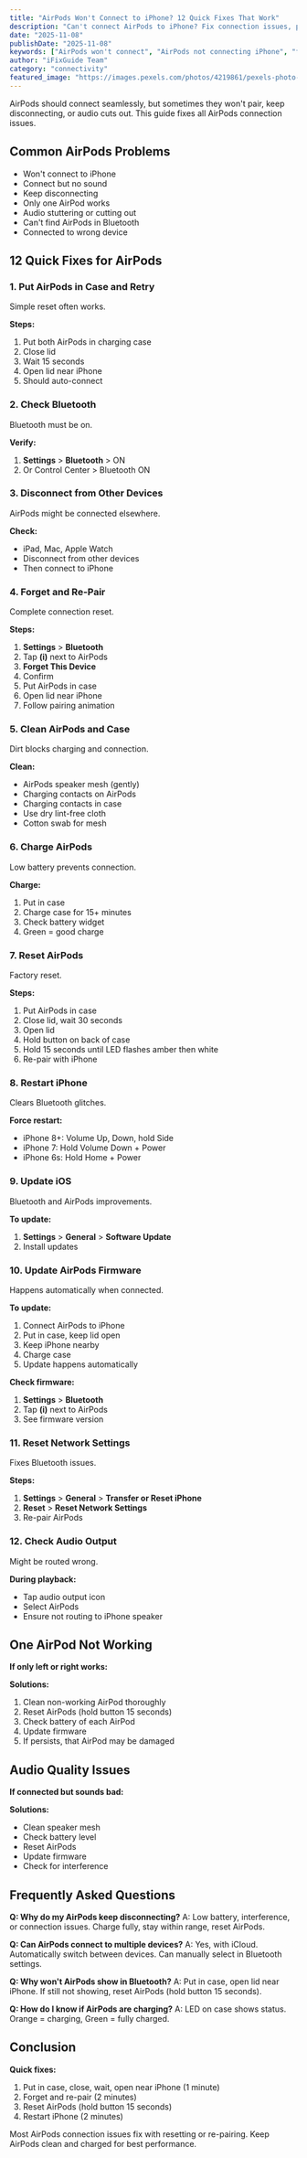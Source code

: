 ```yaml
---
title: "AirPods Won't Connect to iPhone? 12 Quick Fixes That Work"
description: "Can't connect AirPods to iPhone? Fix connection issues, pairing problems, and audio cutting out with our complete AirPods troubleshooting guide."
date: "2025-11-08"
publishDate: "2025-11-08"
keywords: ["AirPods won't connect", "AirPods not connecting iPhone", "fix AirPods connection", "AirPods pairing issues", "AirPods disconnecting"]
author: "iFixGuide Team"
category: "connectivity"
featured_image: "https://images.pexels.com/photos/4219861/pexels-photo-4219861.jpeg?auto=compress&cs=tinysrgb&w=1200"
---
```


AirPods should connect seamlessly, but sometimes they won't pair, keep disconnecting, or audio cuts out. This guide fixes all AirPods connection issues.

## Common AirPods Problems

- Won't connect to iPhone
- Connect but no sound
- Keep disconnecting
- Only one AirPod works
- Audio stuttering or cutting out
- Can't find AirPods in Bluetooth
- Connected to wrong device

## 12 Quick Fixes for AirPods

### 1. Put AirPods in Case and Retry

Simple reset often works.

**Steps:**
1. Put both AirPods in charging case
2. Close lid
3. Wait 15 seconds
4. Open lid near iPhone
5. Should auto-connect

### 2. Check Bluetooth

Bluetooth must be on.

**Verify:**
1. **Settings** > **Bluetooth** > ON
2. Or Control Center > Bluetooth ON

### 3. Disconnect from Other Devices

AirPods might be connected elsewhere.

**Check:**
- iPad, Mac, Apple Watch
- Disconnect from other devices
- Then connect to iPhone

### 4. Forget and Re-Pair

Complete connection reset.

**Steps:**
1. **Settings** > **Bluetooth**
2. Tap **(i)** next to AirPods
3. **Forget This Device**
4. Confirm
5. Put AirPods in case
6. Open lid near iPhone
7. Follow pairing animation

### 5. Clean AirPods and Case

Dirt blocks charging and connection.

**Clean:**
- AirPods speaker mesh (gently)
- Charging contacts on AirPods
- Charging contacts in case
- Use dry lint-free cloth
- Cotton swab for mesh

### 6. Charge AirPods

Low battery prevents connection.

**Charge:**
1. Put in case
2. Charge case for 15+ minutes
3. Check battery widget
4. Green = good charge

### 7. Reset AirPods

Factory reset.

**Steps:**
1. Put AirPods in case
2. Close lid, wait 30 seconds
3. Open lid
4. Hold button on back of case
5. Hold 15 seconds until LED flashes amber then white
6. Re-pair with iPhone

### 8. Restart iPhone

Clears Bluetooth glitches.

**Force restart:**
- iPhone 8+: Volume Up, Down, hold Side
- iPhone 7: Hold Volume Down + Power
- iPhone 6s: Hold Home + Power

### 9. Update iOS

Bluetooth and AirPods improvements.

**To update:**
1. **Settings** > **General** > **Software Update**
2. Install updates

### 10. Update AirPods Firmware

Happens automatically when connected.

**To update:**
1. Connect AirPods to iPhone
2. Put in case, keep lid open
3. Keep iPhone nearby
4. Charge case
5. Update happens automatically

**Check firmware:**
1. **Settings** > **Bluetooth**
2. Tap **(i)** next to AirPods
3. See firmware version

### 11. Reset Network Settings

Fixes Bluetooth issues.

**Steps:**
1. **Settings** > **General** > **Transfer or Reset iPhone**
2. **Reset** > **Reset Network Settings**
3. Re-pair AirPods

### 12. Check Audio Output

Might be routed wrong.

**During playback:**
- Tap audio output icon
- Select AirPods
- Ensure not routing to iPhone speaker

## One AirPod Not Working

**If only left or right works:**

**Solutions:**
1. Clean non-working AirPod thoroughly
2. Reset AirPods (hold button 15 seconds)
3. Check battery of each AirPod
4. Update firmware
5. If persists, that AirPod may be damaged

## Audio Quality Issues

**If connected but sounds bad:**

**Solutions:**
- Clean speaker mesh
- Check battery level
- Reset AirPods
- Update firmware
- Check for interference

## Frequently Asked Questions

**Q: Why do my AirPods keep disconnecting?**
A: Low battery, interference, or connection issues. Charge fully, stay within range, reset AirPods.

**Q: Can AirPods connect to multiple devices?**
A: Yes, with iCloud. Automatically switch between devices. Can manually select in Bluetooth settings.

**Q: Why won't AirPods show in Bluetooth?**
A: Put in case, open lid near iPhone. If still not showing, reset AirPods (hold button 15 seconds).

**Q: How do I know if AirPods are charging?**
A: LED on case shows status. Orange = charging, Green = fully charged.

## Conclusion

**Quick fixes:**
1. Put in case, close, wait, open near iPhone (1 minute)
2. Forget and re-pair (2 minutes)
3. Reset AirPods (hold button 15 seconds)
4. Restart iPhone (2 minutes)

Most AirPods connection issues fix with resetting or re-pairing. Keep AirPods clean and charged for best performance.
